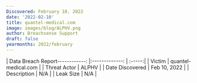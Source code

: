 ```yaml
---
Discovered: February 10, 2022
date: '2022-02-10'
title: quantel-medical.com
image: images/blog/ALPHV.png
author: Breachsense Support
draft: false
yearmonths: 2022/february
---
```


| Data Breach Report------------:   |:-------------:    | :-----:|
| Victim    | quantel-medical.com      | 
| Threat Actor    | ALPHV      | 
| Date Discovered    | Feb 10, 2022      | 
| Description    | N/A      | 
| Leak Size    | N/A      | 


